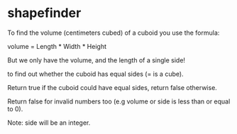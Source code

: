 # shapefinder

To find the volume (centimeters cubed) of a cuboid you use the formula:

volume = Length * Width * Height

But we only have the volume, and the length of a single side!

 to find out whether the cuboid has equal sides (= is a cube).

Return true if the cuboid could have equal sides, return false otherwise.

Return false for invalid numbers too (e.g volume or side is less than or equal to 0).

Note: side will be an integer.
